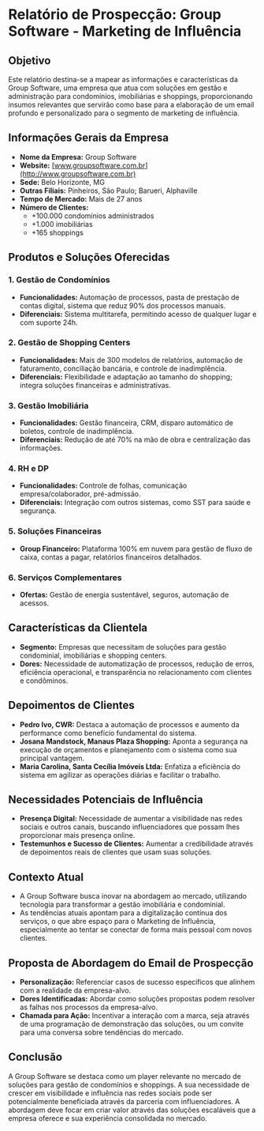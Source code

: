 # Relatório de Prospecção: Group Software - Marketing de Influência

## Objetivo
Este relatório destina-se a mapear as informações e características da Group Software, uma empresa que atua com soluções em gestão e administração para condomínios, imobiliárias e shoppings, proporcionando insumos relevantes que servirão como base para a elaboração de um email profundo e personalizado para o segmento de marketing de influência.

## Informações Gerais da Empresa
- **Nome da Empresa:** Group Software
- **Website:** [www.groupsoftware.com.br](http://www.groupsoftware.com.br)
- **Sede:** Belo Horizonte, MG
- **Outras Filiais:** Pinheiros, São Paulo; Barueri, Alphaville
- **Tempo de Mercado:** Mais de 27 anos
- **Número de Clientes:** 
  - +100.000 condomínios administrados
  - +1.000 imobiliárias
  - +165 shoppings

## Produtos e Soluções Oferecidas
### 1. Gestão de Condomínios
- **Funcionalidades:** Automação de processos, pasta de prestação de contas digital, sistema que reduz 90% dos processos manuais.
- **Diferenciais:** Sistema multitarefa, permitindo acesso de qualquer lugar e com suporte 24h.

### 2. Gestão de Shopping Centers
- **Funcionalidades:** Mais de 300 modelos de relatórios, automação de faturamento, conciliação bancária, e controle de inadimplência.
- **Diferenciais:** Flexibilidade e adaptação ao tamanho do shopping; integra soluções financeiras e administrativas.

### 3. Gestão Imobiliária
- **Funcionalidades:** Gestão financeira, CRM, disparo automático de boletos, controle de inadimplência.
- **Diferenciais:** Redução de até 70% na mão de obra e centralização das informações.

### 4. RH e DP
- **Funcionalidades:** Controle de folhas, comunicação empresa/colaborador, pré-admissão.
- **Diferenciais:** Integração com outros sistemas, como SST para saúde e segurança.

### 5. Soluções Financeiras
- **Group Financeiro:** Plataforma 100% em nuvem para gestão de fluxo de caixa, contas a pagar, relatórios financeiros detalhados.

### 6. Serviços Complementares
- **Ofertas:** Gestão de energia sustentável, seguros, automação de acessos.

## Características da Clientela
- **Segmento:** Empresas que necessitam de soluções para gestão condominial, imobiliárias e shopping centers.
- **Dores:** Necessidade de automatização de processos, redução de erros, eficiência operacional, e transparência no relacionamento com clientes e condôminos.

## Depoimentos de Clientes
- **Pedro Ivo, CWR:** Destaca a automação de processos e aumento da performance como benefício fundamental do sistema.
- **Josana Mandstock, Manaus Plaza Shopping:** Aponta a segurança na execução de orçamentos e planejamento com o sistema como sua principal vantagem.
- **Maria Carolina, Santa Cecília Imóveis Ltda:** Enfatiza a eficiência do sistema em agilizar as operações diárias e facilitar o trabalho. 

## Necessidades Potenciais de Influência
- **Presença Digital:** Necessidade de aumentar a visibilidade nas redes sociais e outros canais, buscando influenciadores que possam lhes proporcionar mais presença online.
- **Testemunhos e Sucesso de Clientes:** Aumentar a credibilidade através de depoimentos reais de clientes que usam suas soluções.

## Contexto Atual
- A Group Software busca inovar na abordagem ao mercado, utilizando tecnologia para transformar a gestão imobiliária e condominial.
- As tendências atuais apontam para a digitalização contínua dos serviços, o que abre espaço para o Marketing de Influência, especialmente ao tentar se conectar de forma mais pessoal com novos clientes.

## Proposta de Abordagem do Email de Prospecção
- **Personalização:** Referenciar casos de sucesso específicos que alinhem com a realidade da empresa-alvo.
- **Dores Identificadas:** Abordar como soluções propostas podem resolver as falhas nos processos da empresa-alvo.
- **Chamada para Ação:** Incentivar a interação com a marca, seja através de uma programação de demonstração das soluções, ou um convite para uma conversa sobre tendências do mercado.

## Conclusão
A Group Software se destaca como um player relevante no mercado de soluções para gestão de condomínios e shoppings. A sua necessidade de crescer em visibilidade e influência nas redes sociais pode ser potencialmente beneficiada através da parceria com influenciadores. A abordagem deve focar em criar valor através das soluções escaláveis que a empresa oferece e sua experiência consolidada no mercado.